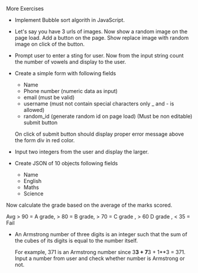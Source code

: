 More Exercises

- Implement Bubble sort algorith in JavaScript.

- Let's say you have 3 urls of images. Now show a random image on the page load. Add a button on the page. Show replace image with random image on click of the button.

- Prompt user to enter a sting for user. Now from the input string count the number of vowels and display to the user.

- Create a simple form with following fields
  
  - Name
  - Phone number (numeric data as input)
  - email (must be valid)
  - username (must not contain special characters only _ and - is allowed)
  - random_id (generate random id on page load) (Must be non editable)
  submit button

  On click of submit button should display proper error message above the form div in red color.

- Input two integers from the user and display the larger.

- Create JSON of 10 objects following fields
  - Name
  - English
  - Maths
  - Science

Now calculate the grade based on the average of the marks scored.

Avg   > 90 = A grade, > 80 = B grade,  > 70 = C grade , > 60 D grade , < 35 = Fail


- An Armstrong number of three digits is an integer such that the sum of the cubes of its digits is equal to the number itself.

  For example, 371 is an Armstrong number since 3**3 + 7**3 + 1**3 = 371.
  Input a number from user and check whether number is Armstrong or not.